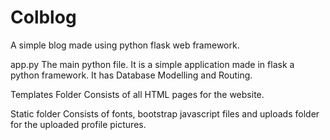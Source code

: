 # Colblog
A simple blog made using python flask web framework.

app.py
The main python file.
It is a simple application made in flask a python framework. It has Database Modelling and Routing.

Templates Folder
Consists of all HTML pages for the website.

Static folder
Consists of fonts, bootstrap javascript files and uploads folder for the uploaded profile pictures.
